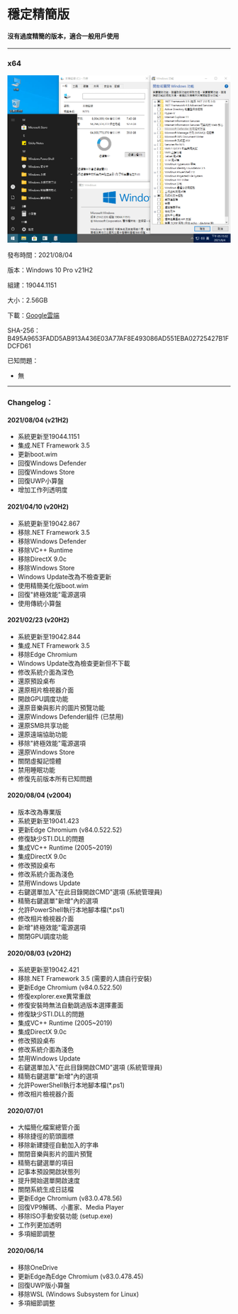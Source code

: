 # 穩定精簡版

#### 沒有過度精簡的版本，適合一般用戶使用

----

### x64

![1.png](/preview/Win10_19044.1151_210804.png)

發布時間：2021/08/04

版本：Windows 10 Pro v21H2

組建：19044.1151

大小：2.56GB

下載：[Google雲端](https://drive.google.com/uc?export=download&id=1EsWvKdOnbON7wue8XT1s_VlBbjbX4zPm)

SHA-256：B495A9653FADD5AB913A436E03A77AF8E493086AD551EBA02725427B1FDCFD61

已知問題：
- 無

----

### Changelog：
#### 2021/08/04 (v21H2)
- 系統更新至19044.1151
- 集成.NET Framework 3.5
- 更新boot.wim
- 回復Windows Defender
- 回復Windows Store
- 回復UWP小算盤
- 增加工作列透明度

#### 2021/04/10 (v20H2)
- 系統更新至19042.867
- 移除.NET Framework 3.5
- 移除Windows Defender
- 移除VC++ Runtime
- 移除DirectX 9.0c
- 移除Windows Store
- Windows Update改為不檢查更新
- 使用精簡美化版boot.wim
- 回復"終極效能"電源選項
- 使用傳統小算盤

#### 2021/02/23 (v20H2)
- 系統更新至19042.844
- 集成.NET Framework 3.5
- 移除Edge Chromium
- Windows Update改為檢查更新但不下載
- 修改系統介面為深色
- 還原預設桌布
- 還原相片檢視器介面
- 開啟GPU調度功能
- 還原音樂與影片的圖片預覽功能
- 還原Windows Defender組件 (已禁用)
- 還原SMB共享功能
- 還原遠端協助功能
- 移除"終極效能"電源選項
- 還原Windows Store
- 關閉虛擬記憶體
- 禁用睡眠功能
- 修復先前版本所有已知問題

#### 2020/08/04 (v2004)
- 版本改為專業版
- 系統更新至19041.423
- 更新Edge Chromium (v84.0.522.52)
- 修復缺少STI.DLL的問題
- 集成VC++ Runtime (2005~2019)
- 集成DirectX 9.0c
- 修改預設桌布
- 修改系統介面為淺色
- 禁用Windows Update
- 右鍵選單加入"在此目錄開啟CMD"選項 (系統管理員)
- 精簡右鍵選單"新增"內的選項
- 允許PowerShell執行本地腳本檔(*.ps1)
- 修改相片檢視器介面
- 新增"終極效能"電源選項
- 關閉GPU調度功能

#### 2020/08/03 (v20H2)
- 系統更新至19042.421
- 移除.NET Framework 3.5 (需要的人請自行安裝)
- 更新Edge Chromium (v84.0.522.50)
- 修復explorer.exe異常重啟
- 修復安裝時無法自動跳過版本選擇畫面
- 修復缺少STI.DLL的問題
- 集成VC++ Runtime (2005~2019)
- 集成DirectX 9.0c
- 修改預設桌布
- 修改系統介面為淺色
- 禁用Windows Update
- 右鍵選單加入"在此目錄開啟CMD"選項 (系統管理員)
- 精簡右鍵選單"新增"內的選項
- 允許PowerShell執行本地腳本檔(*.ps1)
- 修改相片檢視器介面

#### 2020/07/01
- 大幅簡化檔案總管介面
- 移除捷徑的箭頭圖標
- 移除新建捷徑自動加入的字串
- 關閉音樂與影片的圖片預覽
- 精簡右鍵選單的項目
- 記事本預設開啟狀態列
- 提升開始選單開啟速度
- 關閉系統生成日誌檔
- 更新Edge Chromium (v83.0.478.56)
- 回復VP9解碼、小畫家、Media Player
- 移除ISO手動安裝功能 (setup.exe)
- 工作列更加透明
- 多項細節調整

#### 2020/06/14
- 移除OneDrive
- 更新Edge為Edge Chromium (v83.0.478.45)
- 回復UWP版小算盤
- 移除WSL (Windows Subsystem for Linux)
- 多項細節調整
